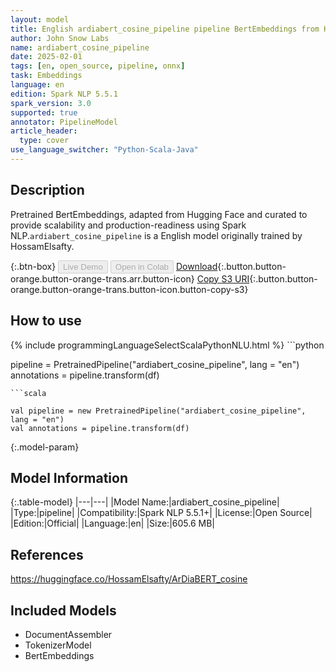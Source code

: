 ```yaml
---
layout: model
title: English ardiabert_cosine_pipeline pipeline BertEmbeddings from HossamElsafty
author: John Snow Labs
name: ardiabert_cosine_pipeline
date: 2025-02-01
tags: [en, open_source, pipeline, onnx]
task: Embeddings
language: en
edition: Spark NLP 5.5.1
spark_version: 3.0
supported: true
annotator: PipelineModel
article_header:
  type: cover
use_language_switcher: "Python-Scala-Java"
---
```


## Description

Pretrained BertEmbeddings, adapted from Hugging Face and curated to provide scalability and production-readiness using Spark NLP.`ardiabert_cosine_pipeline` is a English model originally trained by HossamElsafty.

{:.btn-box}
<button class="button button-orange" disabled>Live Demo</button>
<button class="button button-orange" disabled>Open in Colab</button>
[Download](https://s3.amazonaws.com/auxdata.johnsnowlabs.com/public/models/ardiabert_cosine_pipeline_en_5.5.1_3.0_1738383924582.zip){:.button.button-orange.button-orange-trans.arr.button-icon}
[Copy S3 URI](s3://auxdata.johnsnowlabs.com/public/models/ardiabert_cosine_pipeline_en_5.5.1_3.0_1738383924582.zip){:.button.button-orange.button-orange-trans.button-icon.button-copy-s3}

## How to use



<div class="tabs-box" markdown="1">
{% include programmingLanguageSelectScalaPythonNLU.html %}
```python

pipeline = PretrainedPipeline("ardiabert_cosine_pipeline", lang = "en")
annotations =  pipeline.transform(df)   

```
```scala

val pipeline = new PretrainedPipeline("ardiabert_cosine_pipeline", lang = "en")
val annotations = pipeline.transform(df)

```
</div>

{:.model-param}
## Model Information

{:.table-model}
|---|---|
|Model Name:|ardiabert_cosine_pipeline|
|Type:|pipeline|
|Compatibility:|Spark NLP 5.5.1+|
|License:|Open Source|
|Edition:|Official|
|Language:|en|
|Size:|605.6 MB|

## References

https://huggingface.co/HossamElsafty/ArDiaBERT_cosine

## Included Models

- DocumentAssembler
- TokenizerModel
- BertEmbeddings